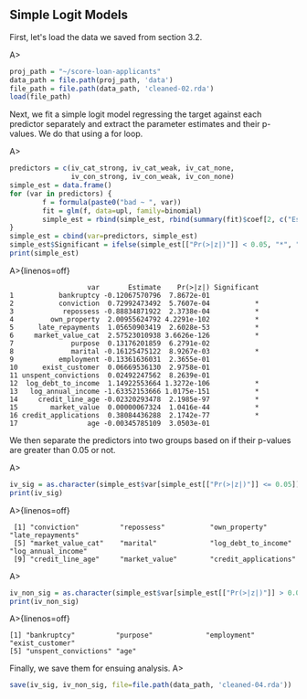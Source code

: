 ## Simple Logit Models

First, let's load the data we saved from section 3.2.

A>
```r
proj_path = "~/score-loan-applicants"
data_path = file.path(proj_path, 'data')
file_path = file.path(data_path, 'cleaned-02.rda')
load(file_path)
```

Next, we fit a simple logit model regressing the target against each predictor separately and extract the parameter estimates and their p-values. We do that using a for loop.

A>
```r
predictors = c(iv_cat_strong, iv_cat_weak, iv_cat_none, 
               iv_con_strong, iv_con_weak, iv_con_none)
simple_est = data.frame()
for (var in predictors) {
        f = formula(paste0("bad ~ ", var))
        fit = glm(f, data=upl, family=binomial)
        simple_est = rbind(simple_est, rbind(summary(fit)$coef[2, c("Estimate", "Pr(>|z|)")]))
} 
simple_est = cbind(var=predictors, simple_est)
simple_est$Significant = ifelse(simple_est[["Pr(>|z|)"]] < 0.05, "*", " ")
print(simple_est)
```

A>{linenos=off}
```
                   var       Estimate    Pr(>|z|) Significant
1           bankruptcy -0.12067570796  7.8672e-01            
2           conviction  0.72992473492  5.7607e-04           *
3            repossess -0.88834871922  2.3738e-04           *
4         own_property  2.00955624792 4.2291e-102           *
5      late_repayments  1.05650903419  2.6028e-53           *
6     market_value_cat  2.57523010938 3.6626e-126           *
7              purpose  0.13176201859  6.2791e-02            
8              marital -0.16125475122  8.9267e-03           *
9           employment -0.13361636031  2.3655e-01            
10      exist_customer  0.06669536130  2.9758e-01            
11 unspent_convictions  0.02492247562  8.2639e-01            
12  log_debt_to_income  1.14922553664 1.3272e-106           *
13   log_annual_income -1.63352153666 1.0175e-151           *
14     credit_line_age -0.02320293478  2.1985e-97           *
15        market_value  0.00000067324  1.0416e-44           *
16 credit_applications  0.38084436288  2.1742e-77           *
17                 age -0.00345785109  3.0503e-01            
```

We then separate the predictors into two groups based on if their p-values are greater than 0.05 or not.

A>
```r
iv_sig = as.character(simple_est$var[simple_est[["Pr(>|z|)"]] <= 0.05])
print(iv_sig)
```

A>{linenos=off}
```
 [1] "conviction"          "repossess"           "own_property"        "late_repayments"    
 [5] "market_value_cat"    "marital"             "log_debt_to_income"  "log_annual_income"  
 [9] "credit_line_age"     "market_value"        "credit_applications"
```

A>
```r
iv_non_sig = as.character(simple_est$var[simple_est[["Pr(>|z|)"]] > 0.05])
print(iv_non_sig)
```

A>{linenos=off}
```
[1] "bankruptcy"          "purpose"             "employment"          "exist_customer"     
[5] "unspent_convictions" "age"                
```

Finally, we save them for ensuing analysis.
A>
```r
save(iv_sig, iv_non_sig, file=file.path(data_path, 'cleaned-04.rda'))
```

